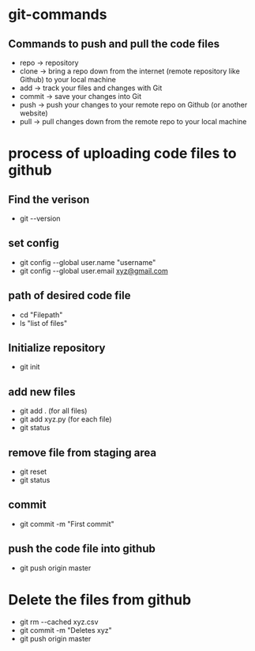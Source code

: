 # git-commands
## Commands to push and pull the code files 
* repo -> repository
* clone -> bring a repo down from the internet (remote repository like Github) to your local machine
* add -> track your files and changes with Git
* commit -> save your changes into Git
* push -> push your changes to your remote repo on Github (or another website)
* pull -> pull changes down from the remote repo to your local machine

# process of uploading code files to github
## Find the verison
* git --version
## set config 
* git config --global user.name "username"
* git config --global user.email xyz@gmail.com
## path of desired code file
* cd "Filepath"
* ls "list of files"
## Initialize repository
* git init
## add new files
* git add . (for all files)
* git add xyz.py (for each file)
* git status
## remove file from staging area
* git reset
* git status
## commit 
* git commit -m "First commit"

## push the code file into github
* git push origin master

# Delete the files from github
* git rm --cached xyz.csv
* git commit -m "Deletes xyz"
* git push origin master




